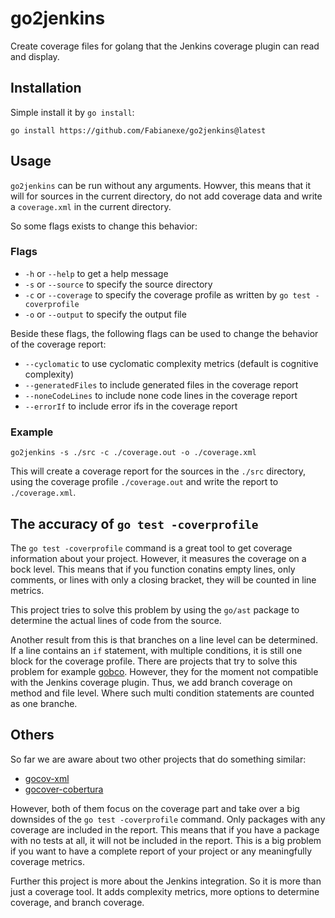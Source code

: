 # go2jenkins
Create coverage files for golang that the Jenkins coverage plugin can read and display.

## Installation
Simple install it by `go install`:
```
go install https://github.com/Fabianexe/go2jenkins@latest
```

## Usage
`go2jenkins` can be run without any arguments.
Howver, this means that it will for sources in the current directory, 
do not add coverage data and write a `coverage.xml` in the current directory.

So some flags exists to change this behavior:
### Flags
* `-h` or `--help` to get a help message
* `-s` or `--source` to specify the source directory
* `-c` or `--coverage` to specify the coverage profile as written by `go test -coverprofile`
* `-o` or `--output` to specify the output file

Beside these flags, the following flags can be used to change the behavior of the coverage report:
*  `--cyclomatic` to use cyclomatic complexity metrics (default is cognitive complexity)
*  `--generatedFiles` to include generated files in the coverage report 
* `--noneCodeLines` to include none code lines in the coverage report 
* `--errorIf` to include error ifs in the coverage report 

### Example
```
go2jenkins -s ./src -c ./coverage.out -o ./coverage.xml
```
This will create a coverage report for the sources in the `./src` directory,
using the coverage profile `./coverage.out` and write the report to `./coverage.xml`.

## The accuracy of `go test -coverprofile`
The `go test -coverprofile` command is a great tool to get coverage information about your project.
However, it measures the coverage on a bock level. This means that if you function conatins empty lines, only comments, 
or lines with only a closing bracket, they will be counted in line metrics.

This project tries to solve this problem by using the `go/ast` package to determine the actual lines of code from the source.

Another result from this is that branches on a line level can be determined. If a line contains an `if` statement,
with multiple conditions, it is still one block for the coverage profile. There are projects that try to solve this problem
for example [gobco](https://github.com/rillig/gobco). However, they for the moment not compatible with the Jenkins coverage plugin.
Thus, we add branch coverage on method and file level. Where such multi condition statements are counted as one branche.

## Others
So far we are aware about two other projects that do something similar:
* [gocov-xml](https://github.com/AlekSi/gocov-xml)
* [gocover-cobertura](https://github.com/boumenot/gocover-cobertura) 

However, both of them focus on the coverage part and take over a big downsides of the `go test -coverprofile` command.
Only packages with any coverage are included in the report. 
This means that if you have a package with no tests at all, it will not be included in the report. 
This is a big problem if you want to have a complete report of your project or any meaningfully coverage metrics.

Further this project is more about the Jenkins integration. So it is more than just a coverage tool.
It adds complexity metrics, more options to determine coverage, and branch coverage.